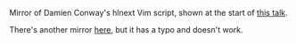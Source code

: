 Mirror of Damien Conway's hlnext Vim script, shown at the start of [this talk](https://www.youtube.com/watch?v=aHm36-na4-4).

There's another mirror [here](https://github.com/cyboflash/hlnext), but it has a typo and doesn't work.
